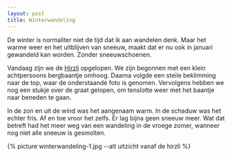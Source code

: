 ```yaml
---
layout: post
title: Winterwandeling
---
```


De winter is normaliter niet de tijd dat ik aan wandelen denk. Maar het warme weer en het uitblijven van sneeuw, maakt dat er nu ook in januari gewandeld kan worden. Zonder sneeuwschoenen.

Vandaag zijn we de [Hirzli](https://wegwandern.ch/listing/hirzli-1641-m-morgenholz-niederurnen-wanderung-wandern/) opgelopen. We zijn begonnen met een klein achtpersoons bergbaantje omhoog. Daarna volgde een steile beklimming naar de top, waar de onderstaande foto is genomen. Vervolgens hebben we nog een stukje over de graat gelopen, om tenslotte weer met het baantje naar beneden te gaan.

In de zon en uit de wind was het aangenaam warm. In de schaduw was het echter fris. Af en toe vroor het zelfs. Er lag bijna geen sneeuw meer. Wat dat betreft had het meer weg van een wandeling in de vroege zomer, wanneer nog niet alle sneeuw is gesmolten.

{% picture winterwandeling-1.jpg --alt uitzicht vanaf de hirzli %}
